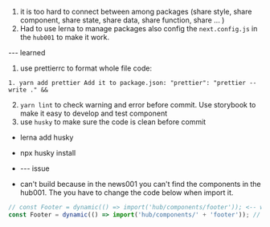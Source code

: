 1. it is too hard to connect between among packages (share style, share component, share state, share data, share function, share ... )
2. Had to use lerna to manage packages also config the `next.config.js` in the `hub001` to make it work.

--- learned

1. use prettierrc to format whole file code:

`1. yarn add prettier Add it to package.json: "prettier": "prettier --write ." && `

2.  `yarn lint` to check warning and error before commit. Use storybook to make it easy to develop and test component
3.  use `husky` to make sure the code is clean before commit
<!-- All of these husky should be install by lerna at the root folder with git-->

- lerna add husky
- npx husky install
- --- issue

- can't build because in the news001 you can't find the components in the hub001. The you have to change the code below when import it.

```js
// const Footer = dynamic(() => import('hub/components/footer')); <-- wrong
const Footer = dynamic(() => import('hub/components/' + 'footer')); // <-- right
```

